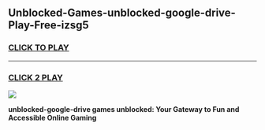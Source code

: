 
## Unblocked-Games-unblocked-google-drive-Play-Free-izsg5
<h3>
<a href="https://premium76.site?title=unblocked-google-drive&ref=23A">CLICK TO PLAY</a></h3>
<hr>

<h3>
<a href="https://premium76.site?title=unblocked-google-drive&ref=23A">CLICK 2 PLAY</a>
  
</h3>

<a href="https://premium76.site?title=unblocked-google-drive&ref=23A"><img src="https://clearcache.store/games.png"></a>


**unblocked-google-drive games unblocked: Your Gateway to Fun and Accessible Online Gaming**
